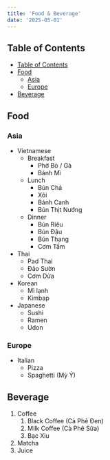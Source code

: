```yaml
---
title: 'Food & Beverage'
date: '2025-05-01'
---
```


## Table of Contents

- [Table of Contents](#table-of-contents)
- [Food](#food)
  - [Asia](#asia)
  - [Europe](#europe)
- [Beverage](#beverage)

## Food

### Asia

- Vietnamese
  - Breakfast
    - Phở Bò / Gà
    - Bánh Mì
  - Lunch
    - Bún Chả
    - Xôi
    - Bánh Canh
    - Bún Thịt Nướng
  - Dinner
    - Bún Riêu
    - Bún Đậu
    - Bún Thang
    - Cơm Tấm
- Thai
  - Pad Thai
  - Đảo Sườn
  - Cơm Dừa
- Korean
  - Mì lạnh
  - Kimbap
- Japanese
  - Sushi
  - Ramen
  - Udon

### Europe

- Italian
  - Pizza
  - Spaghetti (Mỳ Ý)

## Beverage

1. Coffee
   1. Black Coffee (Cà Phê Đen)
   2. Milk Coffee (Cà Phê Sữa)
   3. Bạc Xỉu
2. Matcha
3. Juice
